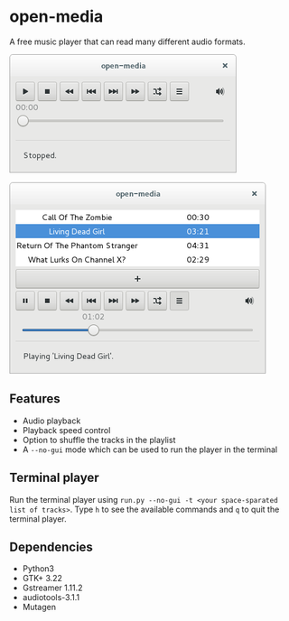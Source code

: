 # open-media

A free music player that can read many different audio formats.

![](https://raw.githubusercontent.com/ReapOmen/open-media/master/open-media1.png)

![](https://raw.githubusercontent.com/ReapOmen/open-media/master/open-media2.png)

## Features
* Audio playback
* Playback speed control
* Option to shuffle the tracks in the playlist
* A `--no-gui` mode which can be used to run the player in the terminal

## Terminal player
Run the terminal player using `run.py --no-gui -t <your space-sparated list of tracks>`.
Type `h` to see the available commands and `q` to quit the terminal player.

## Dependencies
* Python3
* GTK+ 3.22
* Gstreamer 1.11.2
* audiotools-3.1.1
* Mutagen
